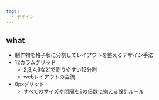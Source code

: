 ```yaml
---
tags:
  - デザイン
---
```

## what
- 制作物を格子状に分割してレイアウトを整えるデザイン手法
- 12カラムグリッド
	- 2,3,4,6などで割りやすい12分割
	- webレイアウトの主流
- 8pxグリッド
	- すべてのサイズや間隔を8の倍数に揃える設計ルール